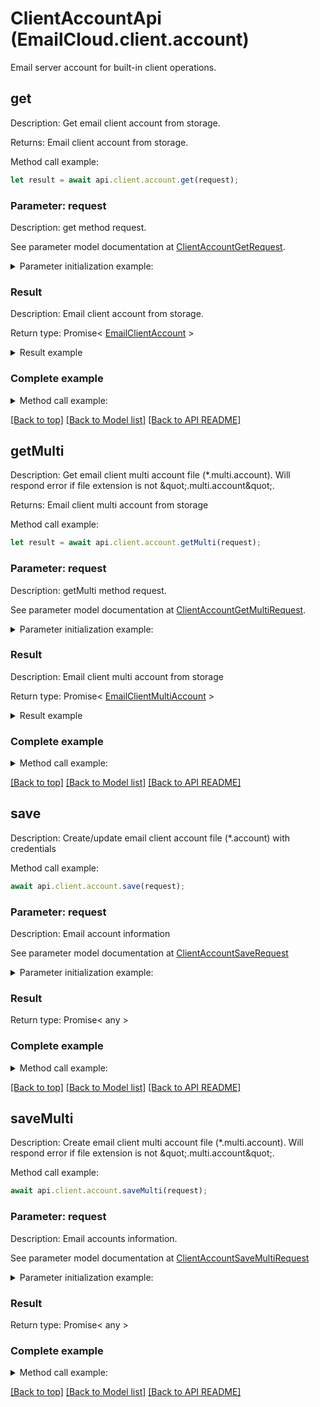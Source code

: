 # ClientAccountApi (EmailCloud.client.account)

Email server account for built-in client operations.

<a name="get"></a>
## **get**

Description: Get email client account from storage.             

Returns: Email client account from storage.

Method call example:
```typescript
let result = await api.client.account.get(request);
```

### Parameter: request

Description: get method request.

See parameter model documentation at [ClientAccountGetRequest](ClientAccountGetRequest.md).

<details>
    <summary>Parameter initialization example:</summary>
    
```typescript
let request = Models.ClientAccountGetRequest()
    .fileName('email.account')
    .folder('email/account/location/on/storage')
    .storage('First Storage')
    .build();
```

</details>

### Result

Description: Email client account from storage.

Return type: Promise< [EmailClientAccount](EmailClientAccount.md) >

<details>
    <summary>Result example</summary>

```typescript
let result = Models.emailClientAccount()
    .host('smtp.example.com')
    .port(465)
    .securityOptions('SSLAuto')
    .protocolType('SMTP')
    .credentials(Models.emailClientAccountOauthCredentials()
        .clientId('clientId')
        .clientSecret('clientSecret')
        .refreshToken('refreshToken')
        .login('example@example.com')
        .build())
    .build();
```

</details>


### Complete example

<details>
    <summary>Method call example:</summary>

```typescript
const api = new EmailCloud(app_key, app_sid);

// Prepare parameters:
let request = Models.ClientAccountGetRequest()
    .fileName('email.account')
    .folder('email/account/location/on/storage')
    .storage('First Storage')
    .build();

// Call method:
let result = await api.client.account.get(request);

// Result example:
result = Models.emailClientAccount()
    .host('smtp.example.com')
    .port(465)
    .securityOptions('SSLAuto')
    .protocolType('SMTP')
    .credentials(Models.emailClientAccountOauthCredentials()
        .clientId('clientId')
        .clientSecret('clientSecret')
        .refreshToken('refreshToken')
        .login('example@example.com')
        .build())
    .build();
```

</details>

[[Back to top]](#) [[Back to Model list]](Models.md) [[Back to API README]](README.md)

<a name="getMulti"></a>
## **getMulti**

Description: Get email client multi account file (*.multi.account). Will respond error if file extension is not \&quot;.multi.account\&quot;.             

Returns: Email client multi account from storage

Method call example:
```typescript
let result = await api.client.account.getMulti(request);
```

### Parameter: request

Description: getMulti method request.

See parameter model documentation at [ClientAccountGetMultiRequest](ClientAccountGetMultiRequest.md).

<details>
    <summary>Parameter initialization example:</summary>
    
```typescript
let request = Models.ClientAccountGetMultiRequest()
    .fileName('email.multi.account')
    .folder('email/account/location/on/storage')
    .storage('First Storage')
    .build();
```

</details>

### Result

Description: Email client multi account from storage

Return type: Promise< [EmailClientMultiAccount](EmailClientMultiAccount.md) >

<details>
    <summary>Result example</summary>

```typescript
let result = Models.emailClientMultiAccount()
    .receiveAccounts([
        Models.emailClientAccount()
            .host('imap.gmail.com')
            .port(993)
            .securityOptions('SSLAuto')
            .credentials(Models.emailClientAccountPasswordCredentials()
                .password('password')
                .login('example@gmail.com')
                .build())
            .build(),
        Models.emailClientAccount()
            .host('exchange@outlook.com')
            .port(443)
            .protocolType('EWS')
            .credentials(Models.emailClientAccountOauthCredentials()
                .clientId('clientId')
                .clientSecret('clientSecret')
                .refreshToken('refreshToken')
                .login('example@outlook.com')
                .build())
            .build()])
    .sendAccount(Models.emailClientAccount()
        .host('smtp.gmail.com')
        .port(465)
        .securityOptions('SSLAuto')
        .protocolType('SMTP')
        .credentials(Models.emailClientAccountPasswordCredentials()
            .password('password')
            .login('example@gmail.com')
            .build())
        .build())
    .build();
```

</details>


### Complete example

<details>
    <summary>Method call example:</summary>

```typescript
const api = new EmailCloud(app_key, app_sid);

// Prepare parameters:
let request = Models.ClientAccountGetMultiRequest()
    .fileName('email.multi.account')
    .folder('email/account/location/on/storage')
    .storage('First Storage')
    .build();

// Call method:
let result = await api.client.account.getMulti(request);

// Result example:
result = Models.emailClientMultiAccount()
    .receiveAccounts([
        Models.emailClientAccount()
            .host('imap.gmail.com')
            .port(993)
            .securityOptions('SSLAuto')
            .credentials(Models.emailClientAccountPasswordCredentials()
                .password('password')
                .login('example@gmail.com')
                .build())
            .build(),
        Models.emailClientAccount()
            .host('exchange@outlook.com')
            .port(443)
            .protocolType('EWS')
            .credentials(Models.emailClientAccountOauthCredentials()
                .clientId('clientId')
                .clientSecret('clientSecret')
                .refreshToken('refreshToken')
                .login('example@outlook.com')
                .build())
            .build()])
    .sendAccount(Models.emailClientAccount()
        .host('smtp.gmail.com')
        .port(465)
        .securityOptions('SSLAuto')
        .protocolType('SMTP')
        .credentials(Models.emailClientAccountPasswordCredentials()
            .password('password')
            .login('example@gmail.com')
            .build())
        .build())
    .build();
```

</details>

[[Back to top]](#) [[Back to Model list]](Models.md) [[Back to API README]](README.md)

<a name="save"></a>
## **save**

Description: Create/update email client account file (*.account) with credentials             

Method call example:
```typescript
await api.client.account.save(request);
```

### Parameter: request

Description: Email account information

See parameter model documentation at [ClientAccountSaveRequest](ClientAccountSaveRequest.md)

<details>
    <summary>Parameter initialization example:</summary>
    
```typescript
let request = Models.clientAccountSaveRequest()
    .storageFile(Models.storageFileLocation()
        .fileName('email.account')
        .storage('First Storage')
        .folderPath('file/location/folder/on/storage')
        .build())
    .value(Models.emailClientAccount()
        .host('smtp.example.com')
        .port(465)
        .securityOptions('SSLAuto')
        .protocolType('SMTP')
        .credentials(Models.emailClientAccountOauthCredentials()
            .clientId('clientId')
            .clientSecret('clientSecret')
            .refreshToken('refreshToken')
            .login('example@example.com')
            .build())
        .build())
    .build();
```

</details>

### Result

Return type: Promise< any >

### Complete example

<details>
    <summary>Method call example:</summary>

```typescript
const api = new EmailCloud(app_key, app_sid);

// Prepare parameters:
let request = Models.clientAccountSaveRequest()
    .storageFile(Models.storageFileLocation()
        .fileName('email.account')
        .storage('First Storage')
        .folderPath('file/location/folder/on/storage')
        .build())
    .value(Models.emailClientAccount()
        .host('smtp.example.com')
        .port(465)
        .securityOptions('SSLAuto')
        .protocolType('SMTP')
        .credentials(Models.emailClientAccountOauthCredentials()
            .clientId('clientId')
            .clientSecret('clientSecret')
            .refreshToken('refreshToken')
            .login('example@example.com')
            .build())
        .build())
    .build();

// Call method:
await api.client.account.save(request);
```

</details>

[[Back to top]](#) [[Back to Model list]](Models.md) [[Back to API README]](README.md)

<a name="saveMulti"></a>
## **saveMulti**

Description: Create email client multi account file (*.multi.account). Will respond error if file extension is not \&quot;.multi.account\&quot;.             

Method call example:
```typescript
await api.client.account.saveMulti(request);
```

### Parameter: request

Description: Email accounts information.

See parameter model documentation at [ClientAccountSaveMultiRequest](ClientAccountSaveMultiRequest.md)

<details>
    <summary>Parameter initialization example:</summary>
    
```typescript
let request = Models.clientAccountSaveMultiRequest()
    .storageFile(Models.storageFileLocation()
        .fileName('email.multi.account')
        .storage('First Storage')
        .folderPath('file/location/folder/on/storage')
        .build())
    .value(Models.emailClientMultiAccount()
        .receiveAccounts([
            Models.emailClientAccount()
                .host('imap.gmail.com')
                .port(993)
                .securityOptions('SSLAuto')
                .credentials(Models.emailClientAccountPasswordCredentials()
                    .password('password')
                    .login('example@gmail.com')
                    .build())
                .build(),
            Models.emailClientAccount()
                .host('exchange@outlook.com')
                .port(443)
                .protocolType('EWS')
                .credentials(Models.emailClientAccountOauthCredentials()
                    .clientId('clientId')
                    .clientSecret('clientSecret')
                    .refreshToken('refreshToken')
                    .login('example@outlook.com')
                    .build())
                .build()])
        .sendAccount(Models.emailClientAccount()
            .host('smtp.gmail.com')
            .port(465)
            .securityOptions('SSLAuto')
            .protocolType('SMTP')
            .credentials(Models.emailClientAccountPasswordCredentials()
                .password('password')
                .login('example@gmail.com')
                .build())
            .build())
        .build())
    .build();
```

</details>

### Result

Return type: Promise< any >

### Complete example

<details>
    <summary>Method call example:</summary>

```typescript
const api = new EmailCloud(app_key, app_sid);

// Prepare parameters:
let request = Models.clientAccountSaveMultiRequest()
    .storageFile(Models.storageFileLocation()
        .fileName('email.multi.account')
        .storage('First Storage')
        .folderPath('file/location/folder/on/storage')
        .build())
    .value(Models.emailClientMultiAccount()
        .receiveAccounts([
            Models.emailClientAccount()
                .host('imap.gmail.com')
                .port(993)
                .securityOptions('SSLAuto')
                .credentials(Models.emailClientAccountPasswordCredentials()
                    .password('password')
                    .login('example@gmail.com')
                    .build())
                .build(),
            Models.emailClientAccount()
                .host('exchange@outlook.com')
                .port(443)
                .protocolType('EWS')
                .credentials(Models.emailClientAccountOauthCredentials()
                    .clientId('clientId')
                    .clientSecret('clientSecret')
                    .refreshToken('refreshToken')
                    .login('example@outlook.com')
                    .build())
                .build()])
        .sendAccount(Models.emailClientAccount()
            .host('smtp.gmail.com')
            .port(465)
            .securityOptions('SSLAuto')
            .protocolType('SMTP')
            .credentials(Models.emailClientAccountPasswordCredentials()
                .password('password')
                .login('example@gmail.com')
                .build())
            .build())
        .build())
    .build();

// Call method:
await api.client.account.saveMulti(request);
```

</details>

[[Back to top]](#) [[Back to Model list]](Models.md) [[Back to API README]](README.md)

